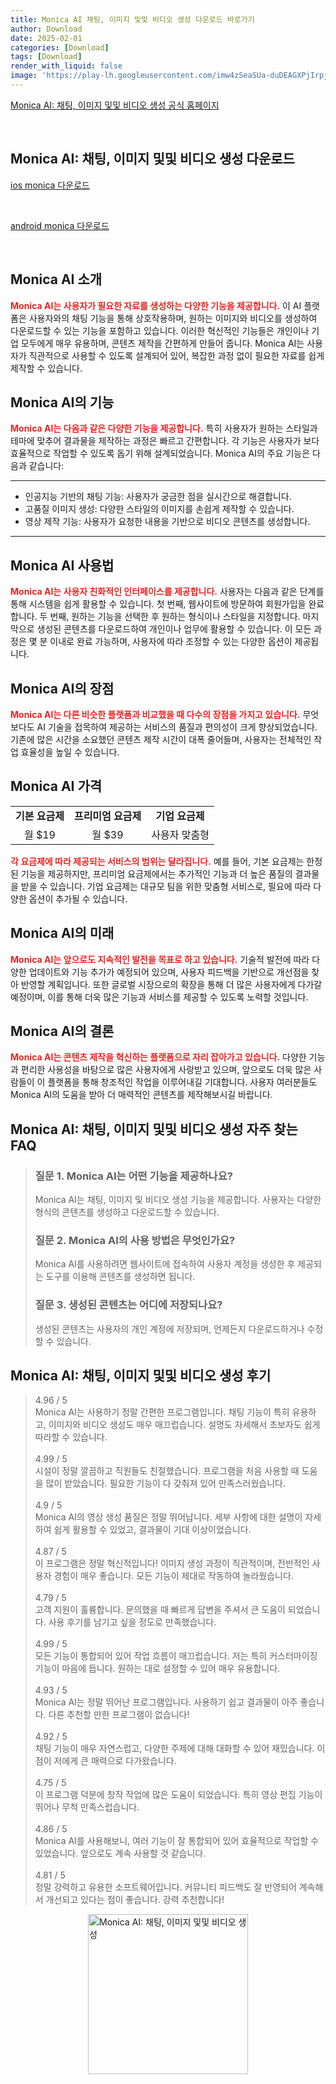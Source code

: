 ```yaml
---
title: Monica AI 채팅, 이미지 및및 비디오 생성 다운로드 바로가기
author: Download
date: 2025-02-01
categories: [Download]
tags: [Download]
render_with_liquid: false
image: 'https://play-lh.googleusercontent.com/imw4zSeaSUa-duDEAGXPjIrpj1boTkZJ3Xc9cr9y0ENJCXInGjWJMN4uFXSdJFxz4Lc=s256-rw'
---
```

<p><a class='click-button' title='Monica AI: 채팅, 이미지 및및 비디오 생성' href='https://monica.im/ko' rel='nofollow'>Monica AI: 채팅, 이미지 및및 비디오 생성 공식 홈페이지</a></p><br>
<h2 id='Monica AI: 채팅, 이미지 및및 비디오 생성_다운로드'>Monica AI: 채팅, 이미지 및및 비디오 생성 다운로드</h2>
<p><a class="click-button ios" title="monica 다운로드" href="https://apps.apple.com/kr/app/monica-ai-chat-image-video/id6450770590?l=en-GB" rel="nofollow">ios monica 다운로드</a></p><br>
<p><a class="click-button android" title="monica 다운로드" href="https://play.google.comhttps://play.google.com/store/apps/details?id=im.monica.app.monica" rel="nofollow">android monica 다운로드</a></p><br>


<h2 id='Monica_AI_소개'>Monica AI 소개</h2>

<p><b><span style="color: #ee2323;">Monica AI는 사용자가 필요한 자료를 생성하는 다양한 기능을 제공합니다.</span></b> 이 AI 플랫폼은 사용자와의 채팅 기능을 통해 상호작용하며, 원하는 이미지와 비디오를 생성하여 다운로드할 수 있는 기능을 포함하고 있습니다. 이러한 혁신적인 기능들은 개인이나 기업 모두에게 매우 유용하며, 콘텐츠 제작을 간편하게 만들어 줍니다. Monica AI는 사용자가 직관적으로 사용할 수 있도록 설계되어 있어, 복잡한 과정 없이 필요한 자료를 쉽게 제작할 수 있습니다.</p>

<h2 id='Monica_AI_기능'>Monica AI의 기능</h2>

<p><b><span style="color: #ee2323;">Monica AI는 다음과 같은 다양한 기능을 제공합니다.</span></b> 특히 사용자가 원하는 스타일과 테마에 맞추어 결과물을 제작하는 과정은 빠르고 간편합니다. 각 기능은 사용자가 보다 효율적으로 작업할 수 있도록 돕기 위해 설계되었습니다. Monica AI의 주요 기능은 다음과 같습니다:</p>

<hr />

<ul>
    <li>인공지능 기반의 채팅 기능: 사용자가 궁금한 점을 실시간으로 해결합니다.</li>
    <li>고품질 이미지 생성: 다양한 스타일의 이미지를 손쉽게 제작할 수 있습니다.</li>
    <li>영상 제작 기능: 사용자가 요청한 내용을 기반으로 비디오 콘텐츠를 생성합니다.</li>
</ul>

<hr />

<h2 id='Monica_AI_사용법'>Monica AI 사용법</h2>

<p><b><span style="color: #ee2323;">Monica AI는 사용자 친화적인 인터페이스를 제공합니다.</span></b> 사용자는 다음과 같은 단계를 통해 시스템을 쉽게 활용할 수 있습니다. 첫 번째, 웹사이트에 방문하여 회원가입을 완료합니다. 두 번째, 원하는 기능을 선택한 후 원하는 형식이나 스타일을 지정합니다. 마지막으로 생성된 콘텐츠를 다운로드하여 개인이나 업무에 활용할 수 있습니다. 이 모든 과정은 몇 분 이내로 완료 가능하며, 사용자에 따라 조정할 수 있는 다양한 옵션이 제공됩니다.</p>

<h2 id='Monica_AI_장점'>Monica AI의 장점</h2>

<p><b><span style="color: #ee2323;">Monica AI는 다른 비슷한 플랫폼과 비교했을 때 다수의 장점을 가지고 있습니다.</span></b> 무엇보다도 AI 기술을 접목하여 제공하는 서비스의 품질과 편의성이 크게 향상되었습니다. 기존에 많은 시간을 소요했던 콘텐츠 제작 시간이 대폭 줄어들며, 사용자는 전체적인 작업 효율성을 높일 수 있습니다.</p>

<h2 id='Monica_AI_가격'>Monica AI 가격</h2>

<table>
    <tr>
        <td style="text-align: center; height: 17px;"><b>기본 요금제</b></td>
        <td style="text-align: center; height: 17px;"><b>프리미엄 요금제</b></td>
        <td style="text-align: center; height: 17px;"><b>기업 요금제</b></td>
    </tr>
    <tr>
        <td style="text-align: center; height: 17px;">월 $19</td>
        <td style="text-align: center; height: 17px;">월 $39</td>
        <td style="text-align: center; height: 17px;">사용자 맞춤형</td>
    </tr>
</table>

<p><b><span style="color: #ee2323;">각 요금제에 따라 제공되는 서비스의 범위는 달라집니다.</span></b> 예를 들어, 기본 요금제는 한정된 기능을 제공하지만, 프리미엄 요금제에서는 추가적인 기능과 더 높은 품질의 결과물을 받을 수 있습니다. 기업 요금제는 대규모 팀을 위한 맞춤형 서비스로, 필요에 따라 다양한 옵션이 추가될 수 있습니다.</p>

<h2 id='Monica_AI_미래'>Monica AI의 미래</h2>

<p><b><span style="color: #ee2323;">Monica AI는 앞으로도 지속적인 발전을 목표로 하고 있습니다.</span></b> 기술적 발전에 따라 다양한 업데이트와 기능 추가가 예정되어 있으며, 사용자 피드백을 기반으로 개선점을 찾아 반영할 계획입니다. 또한 글로벌 시장으로의 확장을 통해 더 많은 사용자에게 다가갈 예정이며, 이를 통해 더욱 많은 기능과 서비스를 제공할 수 있도록 노력할 것입니다.</p>

<h2 id='Monica_AI_결론'>Monica AI의 결론</h2>

<p><b><span style="color: #ee2323;">Monica AI는 콘텐츠 제작을 혁신하는 플랫폼으로 자리 잡아가고 있습니다.</span></b> 다양한 기능과 편리한 사용성을 바탕으로 많은 사용자에게 사랑받고 있으며, 앞으로도 더욱 많은 사람들이 이 플랫폼을 통해 창조적인 작업을 이루어내길 기대합니다. 사용자 여러분들도 Monica AI의 도움을 받아 더 매력적인 콘텐츠를 제작해보시길 바랍니다.</p>


<h2 id='Monica AI: 채팅, 이미지 및및 비디오 생성_자주_찾는_FAQ'>Monica AI: 채팅, 이미지 및및 비디오 생성 자주 찾는 FAQ</h2>
<div itemscope="" itemtype="https://schema.org/FAQPage">
<blockquote>
<div itemscope="" itemprop="mainEntity" itemtype="https://schema.org/Question">
<h3 itemprop="name">질문 1. Monica AI는 어떤 기능을 제공하나요?</h3>
<div itemscope="" itemprop="acceptedAnswer" itemtype="https://schema.org/Answer">
<span itemprop="text">
<p>Monica AI는 채팅, 이미지 및 비디오 생성 기능을 제공합니다. 사용자는 다양한 형식의 콘텐츠를 생성하고 다운로드할 수 있습니다.</p>
</span>
</div>
</div>
<div itemscope="" itemprop="mainEntity" itemtype="https://schema.org/Question">
<h3 itemprop="name">질문 2. Monica AI의 사용 방법은 무엇인가요?</h3>
<div itemscope="" itemprop="acceptedAnswer" itemtype="https://schema.org/Answer">
<span itemprop="text">
<p>Monica AI를 사용하려면 웹사이트에 접속하여 사용자 계정을 생성한 후 제공되는 도구를 이용해 콘텐츠를 생성하면 됩니다.</p>
</span>
</div>
</div>
<div itemscope="" itemprop="mainEntity" itemtype="https://schema.org/Question">
<h3 itemprop="name">질문 3. 생성된 콘텐츠는 어디에 저장되나요?</h3>
<div itemscope="" itemprop="acceptedAnswer" itemtype="https://schema.org/Answer">
<span itemprop="text">
<p>생성된 콘텐츠는 사용자의 개인 계정에 저장되며, 언제든지 다운로드하거나 수정할 수 있습니다.</p>
</span>
</div>
</div>
</blockquote>
</div>
<h2 id='Monica AI: 채팅, 이미지 및및 비디오 생성_후기'>Monica AI: 채팅, 이미지 및및 비디오 생성 후기</h2>
<div itemscope itemtype="https://schema.org/Product">
  <blockquote>
  <div itemprop="review" itemscope itemtype="https://schema.org/Review">
      <div itemprop="reviewRating" itemscope itemtype="https://schema.org/Rating"> <span itemprop="ratingValue">4.96</span> / <span itemprop="bestRating">5</span> </div>
      <span itemprop="reviewBody">Monica AI는 사용하기 정말 간편한 프로그램입니다. 채팅 기능이 특히 유용하고, 이미지와 비디오 생성도 매우 매끄럽습니다. 설명도 자세해서 초보자도 쉽게 따라할 수 있습니다.</span>
  </div>
  <br>
  <div itemprop="review" itemscope itemtype="https://schema.org/Review">
      <div itemprop="reviewRating" itemscope itemtype="https://schema.org/Rating"> <span itemprop="ratingValue">4.99</span> / <span itemprop="bestRating">5</span> </div>
      <span itemprop="reviewBody">시설이 정말 깔끔하고 직원들도 친절했습니다. 프로그램을 처음 사용할 때 도움을 많이 받았습니다. 필요한 기능이 다 갖춰져 있어 만족스러웠습니다.</span>
  </div>
  <br>
  <div itemprop="review" itemscope itemtype="https://schema.org/Review">
      <div itemprop="reviewRating" itemscope itemtype="https://schema.org/Rating"> <span itemprop="ratingValue">4.9</span> / <span itemprop="bestRating">5</span> </div>
      <span itemprop="reviewBody">Monica AI의 영상 생성 품질은 정말 뛰어납니다. 세부 사항에 대한 설명이 자세하여 쉽게 활용할 수 있었고, 결과물이 기대 이상이었습니다.</span>
  </div>
  <br>
  <div itemprop="review" itemscope itemtype="https://schema.org/Review">
      <div itemprop="reviewRating" itemscope itemtype="https://schema.org/Rating"> <span itemprop="ratingValue">4.87</span> / <span itemprop="bestRating">5</span> </div>
      <span itemprop="reviewBody">이 프로그램은 정말 혁신적입니다! 이미지 생성 과정이 직관적이며, 전반적인 사용자 경험이 매우 좋습니다. 모든 기능이 제대로 작동하여 놀라웠습니다.</span>
  </div>
  <br>
  <div itemprop="review" itemscope itemtype="https://schema.org/Review">
      <div itemprop="reviewRating" itemscope itemtype="https://schema.org/Rating"> <span itemprop="ratingValue">4.79</span> / <span itemprop="bestRating">5</span> </div>
      <span itemprop="reviewBody">고객 지원이 훌륭합니다. 문의했을 때 빠르게 답변을 주셔서 큰 도움이 되었습니다. 사용 후기를 남기고 싶을 정도로 만족했습니다.</span>
  </div>
  <br>
  <div itemprop="review" itemscope itemtype="https://schema.org/Review">
      <div itemprop="reviewRating" itemscope itemtype="https://schema.org/Rating"> <span itemprop="ratingValue">4.99</span> / <span itemprop="bestRating">5</span> </div>
      <span itemprop="reviewBody">모든 기능이 통합되어 있어 작업 흐름이 매끄럽습니다. 저는 특히 커스터마이징 기능이 마음에 듭니다. 원하는 대로 설정할 수 있어 매우 유용합니다.</span>
  </div>
  <br>
  <div itemprop="review" itemscope itemtype="https://schema.org/Review">
      <div itemprop="reviewRating" itemscope itemtype="https://schema.org/Rating"> <span itemprop="ratingValue">4.93</span> / <span itemprop="bestRating">5</span> </div>
      <span itemprop="reviewBody">Monica AI는 정말 뛰어난 프로그램입니다. 사용하기 쉽고 결과물이 아주 좋습니다. 다른 추천할 만한 프로그램이 없습니다!</span>
  </div>
  <br>
  <div itemprop="review" itemscope itemtype="https://schema.org/Review">
      <div itemprop="reviewRating" itemscope itemtype="https://schema.org/Rating"> <span itemprop="ratingValue">4.92</span> / <span itemprop="bestRating">5</span> </div>
      <span itemprop="reviewBody">채팅 기능이 매우 자연스럽고, 다양한 주제에 대해 대화할 수 있어 재밌습니다. 이 점이 저에게 큰 매력으로 다가왔습니다.</span>
  </div>
  <br>
  <div itemprop="review" itemscope itemtype="https://schema.org/Review">
      <div itemprop="reviewRating" itemscope itemtype="schema.org/Rating"> <span itemprop="ratingValue">4.75</span> / <span itemprop="bestRating">5</span> </div>
      <span itemprop="reviewBody">이 프로그램 덕분에 창작 작업에 많은 도움이 되었습니다. 특히 영상 편집 기능이 뛰어나 무척 만족스럽습니다.</span>
  </div>
  <br>
  <div itemprop="review" itemscope itemtype="https://schema.org/Review">
      <div itemprop="reviewRating" itemscope itemtype="https://schema.org/Rating"> <span itemprop="ratingValue">4.86</span> / <span itemprop="bestRating">5</span> </div>
      <span itemprop="reviewBody">Monica AI를 사용해보니, 여러 기능이 잘 통합되어 있어 효율적으로 작업할 수 있었습니다. 앞으로도 계속 사용할 것 같습니다.</span>
  </div>
  <br>
  <div itemprop="review" itemscope itemtype="https://schema.org/Review">
      <div itemprop="reviewRating" itemscope itemtype="https://schema.org/Rating"> <span itemprop="ratingValue">4.81</span> / <span itemprop="bestRating">5</span> </div>
      <span itemprop="reviewBody">정말 강력하고 유용한 소프트웨어입니다. 커뮤니티 피드백도 잘 반영되어 계속해서 개선되고 있다는 점이 좋습니다. 강력 추천합니다!</span>
  </div>
  </blockquote>
</div>
<figure class="image" style="display: flex; justify-content: center; align-items: center; margin: 0;"><img src="https://play-lh.googleusercontent.com/imw4zSeaSUa-duDEAGXPjIrpj1boTkZJ3Xc9cr9y0ENJCXInGjWJMN4uFXSdJFxz4Lc=s256-rw" alt="Monica AI: 채팅, 이미지 및및 비디오 생성" width="256" height="256" style="max-width: 100%; height: auto;"></figure>
